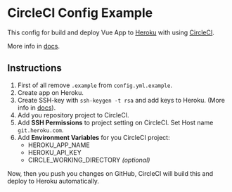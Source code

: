 # CircleCI Config Example

This config for build and deploy Vue App to [Heroku](heroku.com) with using [CircleCI](https://circleci.com/).

More info in [docs](https://circleci.com/docs/2.0/deployment-integrations/#heroku).

## Instructions

1. First of all remove `.example` from `config.yml.example`.
2. Create app on Heroku.
3. Create SSH-key with `ssh-keygen -t rsa` and add keys to Heroku. (More info in [docs](https://devcenter.heroku.com/articles/keys)).
5. Add you repository project to CircleCI.
6. Add **SSH Permissions** to project setting on CircleCI. Set Host name `git.heroku.com`.
6. Add **Environment Variables** for you CircleCI project:
    * HEROKU_APP_NAME
    * HEROKU_API_KEY
    * CIRCLE_WORKING_DIRECTORY *(optional)*
    
Now, then you push you changes on GitHub, CircleCI will build this and deploy to Heroku automatically.
